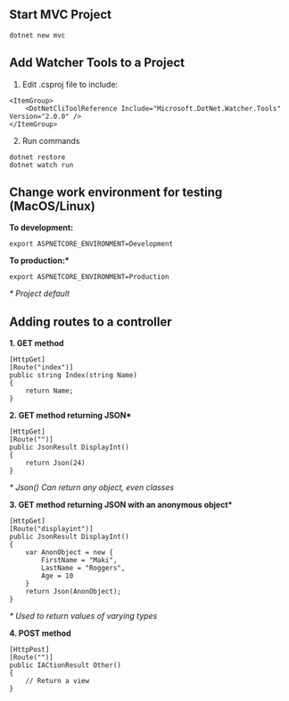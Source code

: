 ## Start MVC Project
```
dotnet new mvc
```

## Add Watcher Tools to a Project
1. Edit .csproj file to include:
```
<ItemGroup>
    <DotNetCliToolReference Include="Microsoft.DotNet.Watcher.Tools" Version="2.0.0" />
</ItemGroup> 
```
2. Run commands
```
dotnet restore
dotnet watch run 
```

## Change work environment for testing (MacOS/Linux)
__To development:__
```
export ASPNETCORE_ENVIRONMENT=Development
```
__To production:*__
```
export ASPNETCORE_ENVIRONMENT=Production
```
_* Project default_

## Adding routes to a controller
__1. GET method__
```
[HttpGet]
[Route("index")]
public string Index(string Name)
{
    return Name;
}
```

__2. GET method returning JSON*__
```
[HttpGet]
[Route("")]
public JsonResult DisplayInt()
{
    return Json(24)
}
```
_* Json() Can return any object, even classes_

__3. GET method returning JSON with an anonymous object*__
```
[HttpGet]
[Route("displayint")]
public JsonResult DisplayInt()
{
    var AnonObject = new {
        FirstName = "Maki",
        LastName = "Roggers",
        Age = 10
    }
    return Json(AnonObject);
}
```
_* Used to return values of varying types_

  __4. POST method__
```
[HttpPost]
[Route("")]
public IACtionResult Other()
{
    // Return a view
}
```